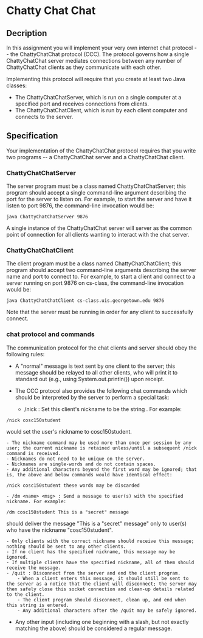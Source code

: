 # Chatty Chat Chat 

## Decription

In this assignment you will implement your very own internet chat protocol -- the ChattyChatChat protocol (CCC). The protocol governs how a single ChattyChatChat server mediates connections between any number of ChattyChatChat clients as they communicate with each other.

Implementing this protocol will require that you create at least two Java classes:
- The ChattyChatChatServer, which is run on a single computer at a specified port and receives connections from clients.
- The ChattyChatChatClient, which is run by each client computer and connects to the server.

## Specification

Your implementation of the ChattyChatChat protocol requires that you write two programs -- a ChattyChatChat server and a ChattyChatChat client.

### ChattyChatChatServer

The server program must be a class named ChattyChatChatServer; this program should accept a single command-line argument describing the port for the server to listen on. For example, to start the server and have it listen to port 9876, the command-line invocation would be:
```
java ChattyChatChatServer 9876
```
A single instance of the ChattyChatChat server will server as the common point of connection for all clients wanting to interact with the chat server.

### ChattyChatChatClient

The client program must be a class named ChattyChatChatClient; this program should accept two command-line arguments describing the server name and port to connect to. For example, to start a client and connect to a server running on port 9876 on cs-class, the command-line invocation would be:
```
java ChattyChatChatClient cs-class.uis.georgetown.edu 9876
```
Note that the server must be running in order for any client to successfully connect.

### chat protocol and commands

The communication protocol for the chat clients and server should obey the following rules:
- A "normal" message is text sent by one client to the server; this message should be relayed to all other clients, who will print it to standard out (e.g., using System.out.println()) upon receipt.

- The CCC protocol also provides the following chat commands which should be interpreted by the server to perform a special task:
	- /nick <name> : Set this client's nickname to be the string <name>. For example:
```	
/nick cosc150student
```
would set the user's nickname to cosc150student.

	- The nickname command may be used more than once per session by any user; the current nickname is retained unless/until a subsequent /nick command is received.
	- Nicknames do not need to be unique on the server.
	- Nicknames are single-words and do not contain spaces.
	- Any additional characters beyond the first word may be ignored; that is, the above and below commands would have identical effect:
```	
/nick cosc150student these words may be discarded
```
	- /dm <name> <msg> : Send a message to user(s) with the specified nickname. For example:
```	
/dm cosc150student This is a "secret" message
```
should deliver the message "This is a "secret" message" only to user(s) who have the nickname "cosc150student".

	- Only clients with the correct nickname should receive this message; nothing should be sent to any other clients.
	- If no client has the specified nickname, this message may be ignored.
	- If multiple clients have the specified nickname, all of them should receive the message.
	- /quit : Disconnect from the server and end the client program.
		- When a client enters this message, it should still be sent to the server as a notice that the client will disconnect; the server may then safely close this socket connection and clean-up details related to the client.
		- The client program should disconnect, clean up, and end when this string is entered.
		- Any additional characters after the /quit may be safely ignored.
- Any other input (including one beginning with a slash, but not exactly matching the above) should be considered a regular message.









